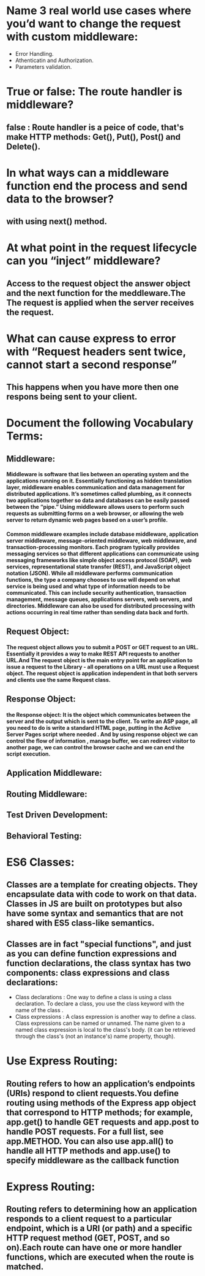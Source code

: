 # Name 3 real world use cases where you’d want to change the request with custom middleware:
- Error Handling.
- Athenticatin and Authorization.
- Parameters validation.


# True or false: The route handler is middleware?
## false :  Route handler is a peice of code, that's make HTTP methods: Get(), Put(), Post() and Delete().

# In what ways can a middleware function end the process and send data to the browser?
## with using next() method.

# At what point in the request lifecycle can you “inject” middleware?
## Access to the request object  the answer object and the next function for the meddleware.The The request is applied when the server receives the request.


# What can cause express to error with “Request headers sent twice, cannot start a second response”
## This happens when you have more then one respons being sent to your client.

# Document the following Vocabulary Terms:
## Middleware:
#### Middleware is software that lies between an operating system and the applications running on it. Essentially functioning as hidden translation layer, middleware enables communication and data management for distributed applications. It’s sometimes called plumbing, as it connects two applications together so data and databases can be easily passed between the “pipe.” Using middleware allows users to perform such requests as submitting forms on a web browser, or allowing the web server to return dynamic web pages based on a user’s profile.
#### Common middleware examples include database middleware, application server middleware, message-oriented middleware, web middleware, and transaction-processing monitors. Each program typically provides messaging services so that different applications can communicate using messaging frameworks like simple object access protocol (SOAP), web services, representational state transfer (REST), and JavaScript object notation (JSON). While all middleware performs communication functions, the type a company chooses to use will depend on what service is being used and what type of information needs to be communicated. This can include security authentication, transaction management, message queues, applications servers, web servers, and directories. Middleware can also be used for distributed processing with actions occurring in real time rather than sending data back and forth.

## Request Object:
#### The request object allows you to submit a POST or GET request to an URL. Essentially it provides a way to make REST API requests to another URL.And The request object is the main entry point for an application to issue a request to the Library - all operations on a URL must use a Request object. The request object is application independent in that both servers and clients use the same Request class.

## Response Object:
#### the Response object: It is the object which communicates between the server and the output which is sent to the client. To write an ASP page, all you need to do is write a standard HTML page, putting in the Active Server Pages script where needed . And  by using response object we can control the flow of information , manage buffer, we can redirect visitor to another page, we can control the browser cache and we can end the script execution.

## Application Middleware:
#### 

## Routing Middleware:
####

## Test Driven Development:
#### 

## Behavioral Testing:
#### 

# ES6 Classes:
## Classes are a template for creating objects. They encapsulate data with code to work on that data. Classes in JS are built on prototypes but also have some syntax and semantics that are not shared with ES5 class-like semantics.
## Classes are in fact "special functions", and just as you can define function expressions and function declarations, the class syntax has two components: class expressions and class declarations:
- Class declarations : One way to define a class is using a class declaration. To declare a class, you use the class keyword with the name of the class .
- Class expressions : A class expression is another way to define a class. Class expressions can be named or unnamed. The name given to a named class expression is local to the class's body. (it can be retrieved through the class's (not an instance's) name property, though).

# Use Express Routing:
## Routing refers to how an application’s endpoints (URIs) respond to client requests.You define routing using methods of the Express app object that correspond to HTTP methods; for example, app.get() to handle GET requests and app.post to handle POST requests. For a full list, see app.METHOD. You can also use app.all() to handle all HTTP methods and app.use() to specify middleware as the callback function

# Express Routing:
## Routing refers to determining how an application responds to a client request to a particular endpoint, which is a URI (or path) and a specific HTTP request method (GET, POST, and so on).Each route can have one or more handler functions, which are executed when the route is matched.



